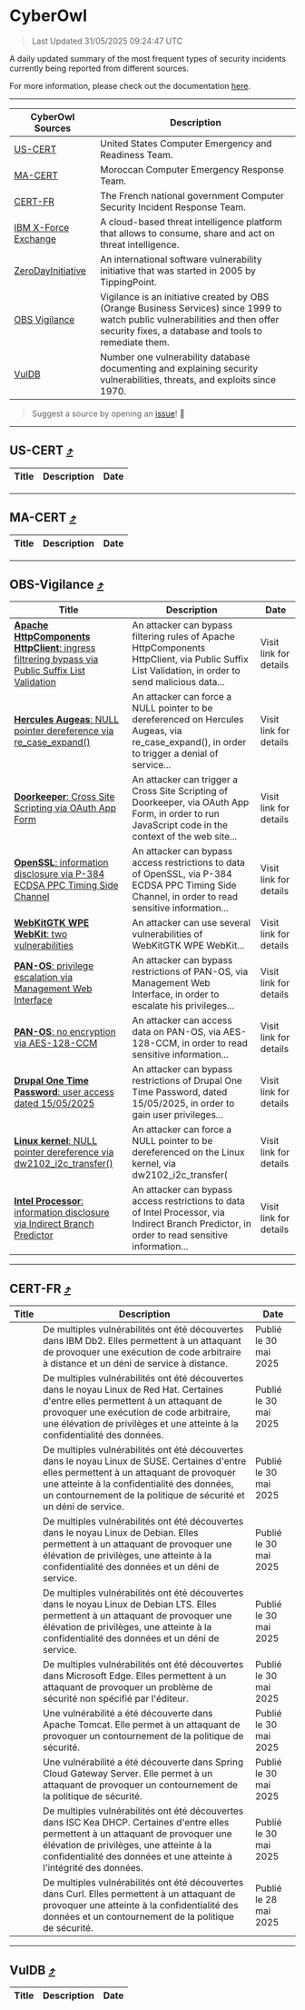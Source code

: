 
 <div id='top'></div>

# CyberOwl

 > Last Updated 31/05/2025 09:24:47 UTC
 
 A daily updated summary of the most frequent types of security incidents currently being reported from different sources.
 
 For more information, please check out the documentation [here](./docs/README.md).
 
 ---
 |CyberOwl Sources|Description|
 |---|---|
 |[US-CERT](#us-cert-arrow_heading_up)|United States Computer Emergency and Readiness Team.|
 |[MA-CERT](#ma-cert-arrow_heading_up)|Moroccan Computer Emergency Response Team.|
 |[CERT-FR](#cert-fr-arrow_heading_up)|The French national government Computer Security Incident Response Team.|
 |[IBM X-Force Exchange](#ibmcloud-arrow_heading_up)|A cloud-based threat intelligence platform that allows to consume, share and act on threat intelligence.|
 |[ZeroDayInitiative](#zerodayinitiative-arrow_heading_up)|An international software vulnerability initiative that was started in 2005 by TippingPoint.|
 |[OBS Vigilance](#obs-vigilance-arrow_heading_up)|Vigilance is an initiative created by OBS (Orange Business Services) since 1999 to watch public vulnerabilities and then offer security fixes, a database and tools to remediate them.|
 |[VulDB](#vuldb-arrow_heading_up)|Number one vulnerability database documenting and explaining security vulnerabilities, threats, and exploits since 1970.|
 
 > Suggest a source by opening an [issue](https://github.com/karimhabush/cyberowl/issues)! :raised_hands:
 ---

## US-CERT [:arrow_heading_up:](#cyberowl)

 |Title|Description|Date|
 |---|---|---|
 
 ---

## MA-CERT [:arrow_heading_up:](#cyberowl)

 |Title|Description|Date|
 |---|---|---|
 
 ---

## OBS-Vigilance [:arrow_heading_up:](#cyberowl)

 |Title|Description|Date|
 |---|---|---|
 |[<a href="https://vigilance.fr/vulnerability/Apache-HttpComponents-HttpClient-ingress-filtrering-bypass-via-Public-Suffix-List-Validation-46701" class="noirorange"><b>Apache HttpComponents HttpClient</b>: ingress filtrering bypass via Public Suffix List Validation</a>](https://vigilance.fr/vulnerability/Apache-HttpComponents-HttpClient-ingress-filtrering-bypass-via-Public-Suffix-List-Validation-46701)|An attacker can bypass filtering rules of Apache HttpComponents HttpClient, via Public Suffix List Validation, in order to send malicious data...|Visit link for details|
 |[<a href="https://vigilance.fr/vulnerability/Hercules-Augeas-NULL-pointer-dereference-via-re-case-expand-46700" class="noirorange"><b>Hercules Augeas</b>: NULL pointer dereference via re_case_expand()</a>](https://vigilance.fr/vulnerability/Hercules-Augeas-NULL-pointer-dereference-via-re-case-expand-46700)|An attacker can force a NULL pointer to be dereferenced on Hercules Augeas, via re_case_expand(), in order to trigger a denial of service...|Visit link for details|
 |[<a href="https://vigilance.fr/vulnerability/Doorkeeper-Cross-Site-Scripting-via-OAuth-App-Form-46699" class="noirorange"><b>Doorkeeper</b>: Cross Site Scripting via OAuth App Form</a>](https://vigilance.fr/vulnerability/Doorkeeper-Cross-Site-Scripting-via-OAuth-App-Form-46699)|An attacker can trigger a Cross Site Scripting of Doorkeeper, via OAuth App Form, in order to run JavaScript code in the context of the web site...|Visit link for details|
 |[<a href="https://vigilance.fr/vulnerability/OpenSSL-information-disclosure-via-P-384-ECDSA-PPC-Timing-Side-Channel-47184" class="noirorange"><b>OpenSSL</b>: information disclosure via P-384 ECDSA PPC Timing Side Channel</a>](https://vigilance.fr/vulnerability/OpenSSL-information-disclosure-via-P-384-ECDSA-PPC-Timing-Side-Channel-47184)|An attacker can bypass access restrictions to data of OpenSSL, via P-384 ECDSA PPC Timing Side Channel, in order to read sensitive information...|Visit link for details|
 |[<a href="https://vigilance.fr/vulnerability/WebKitGTK-WPE-WebKit-two-vulnerabilities-42995" class="noirorange"><b>WebKitGTK  WPE WebKit</b>: two vulnerabilities</a>](https://vigilance.fr/vulnerability/WebKitGTK-WPE-WebKit-two-vulnerabilities-42995)|An attacker can use several vulnerabilities of WebKitGTK  WPE WebKit...|Visit link for details|
 |[<a href="https://vigilance.fr/vulnerability/PAN-OS-privilege-escalation-via-Management-Web-Interface-47177" class="noirorange"><b>PAN-OS</b>: privilege escalation via Management Web Interface</a>](https://vigilance.fr/vulnerability/PAN-OS-privilege-escalation-via-Management-Web-Interface-47177)|An attacker can bypass restrictions of PAN-OS, via Management Web Interface, in order to escalate his privileges...|Visit link for details|
 |[<a href="https://vigilance.fr/vulnerability/PAN-OS-no-encryption-via-AES-128-CCM-47176" class="noirorange"><b>PAN-OS</b>: no encryption via AES-128-CCM</a>](https://vigilance.fr/vulnerability/PAN-OS-no-encryption-via-AES-128-CCM-47176)|An attacker can access data on PAN-OS, via AES-128-CCM, in order to read sensitive information...|Visit link for details|
 |[<a href="https://vigilance.fr/vulnerability/Drupal-One-Time-Password-user-access-dated-15-05-2025-47170" class="noirorange"><b>Drupal One Time Password</b>: user access dated 15/05/2025</a>](https://vigilance.fr/vulnerability/Drupal-One-Time-Password-user-access-dated-15-05-2025-47170)|An attacker can bypass restrictions of Drupal One Time Password, dated 15/05/2025, in order to gain user privileges...|Visit link for details|
 |[<a href="https://vigilance.fr/vulnerability/Linux-kernel-NULL-pointer-dereference-via-dw2102-i2c-transfer-47163" class="noirorange"><b>Linux kernel</b>: NULL pointer dereference via dw2102_i2c_transfer(<wbr>)</wbr></a>](https://vigilance.fr/vulnerability/Linux-kernel-NULL-pointer-dereference-via-dw2102-i2c-transfer-47163)|An attacker can force a NULL pointer to be dereferenced on the Linux kernel, via dw2102_i2c_transfer(|Visit link for details|
 |[<a href="https://vigilance.fr/vulnerability/Intel-Processor-information-disclosure-via-Indirect-Branch-Predictor-47151" class="noirorange"><b>Intel Processor</b>: information disclosure via Indirect Branch Predictor</a>](https://vigilance.fr/vulnerability/Intel-Processor-information-disclosure-via-Indirect-Branch-Predictor-47151)|An attacker can bypass access restrictions to data of Intel Processor, via Indirect Branch Predictor, in order to read sensitive information...|Visit link for details|
 
 ---

## CERT-FR [:arrow_heading_up:](#cyberowl)

 |Title|Description|Date|
 |---|---|---|
 |[](https://www.cert.ssi.gouv.fr/avis/CERTFR-2025-AVI-0467/)|De multiples vulnérabilités ont été découvertes dans IBM Db2. Elles permettent à un attaquant de provoquer une exécution de code arbitraire à distance et un déni de service à distance.|Publié le 30 mai 2025|
 |[](https://www.cert.ssi.gouv.fr/avis/CERTFR-2025-AVI-0466/)|De multiples vulnérabilités ont été découvertes dans le noyau Linux de Red Hat. Certaines d'entre elles permettent à un attaquant de provoquer une exécution de code arbitraire, une élévation de privilèges et une atteinte à la confidentialité des données.|Publié le 30 mai 2025|
 |[](https://www.cert.ssi.gouv.fr/avis/CERTFR-2025-AVI-0465/)|De multiples vulnérabilités ont été découvertes dans le noyau Linux de SUSE. Certaines d'entre elles permettent à un attaquant de provoquer une atteinte à la confidentialité des données, un contournement de la politique de sécurité et un déni de service.|Publié le 30 mai 2025|
 |[](https://www.cert.ssi.gouv.fr/avis/CERTFR-2025-AVI-0464/)|De multiples vulnérabilités ont été découvertes dans le noyau Linux de Debian. Elles permettent à un attaquant de provoquer une élévation de privilèges, une atteinte à la confidentialité des données et un déni de service.|Publié le 30 mai 2025|
 |[](https://www.cert.ssi.gouv.fr/avis/CERTFR-2025-AVI-0463/)|De multiples vulnérabilités ont été découvertes dans le noyau Linux de Debian LTS. Elles permettent à un attaquant de provoquer une élévation de privilèges, une atteinte à la confidentialité des données et un déni de service.|Publié le 30 mai 2025|
 |[](https://www.cert.ssi.gouv.fr/avis/CERTFR-2025-AVI-0462/)|De multiples vulnérabilités ont été découvertes dans Microsoft Edge. Elles permettent à un attaquant de provoquer un problème de sécurité non spécifié par l'éditeur.|Publié le 30 mai 2025|
 |[](https://www.cert.ssi.gouv.fr/avis/CERTFR-2025-AVI-0461/)|Une vulnérabilité a été découverte dans Apache Tomcat. Elle permet à un attaquant de provoquer un contournement de la politique de sécurité.|Publié le 30 mai 2025|
 |[](https://www.cert.ssi.gouv.fr/avis/CERTFR-2025-AVI-0460/)|Une vulnérabilité a été découverte dans Spring Cloud Gateway Server. Elle permet à un attaquant de provoquer un contournement de la politique de sécurité.|Publié le 30 mai 2025|
 |[](https://www.cert.ssi.gouv.fr/avis/CERTFR-2025-AVI-0459/)|De multiples vulnérabilités ont été découvertes dans ISC Kea DHCP. Certaines d'entre elles permettent à un attaquant de provoquer une élévation de privilèges, une atteinte à la confidentialité des données et une atteinte à l'intégrité des données.|Publié le 30 mai 2025|
 |[](https://www.cert.ssi.gouv.fr/avis/CERTFR-2025-AVI-0458/)|De multiples vulnérabilités ont été découvertes dans Curl. Elles permettent à un attaquant de provoquer une atteinte à la confidentialité des données et un contournement de la politique de sécurité.|Publié le 28 mai 2025|
 
 ---

## VulDB [:arrow_heading_up:](#cyberowl)

 |Title|Description|Date|
 |---|---|---|
 
